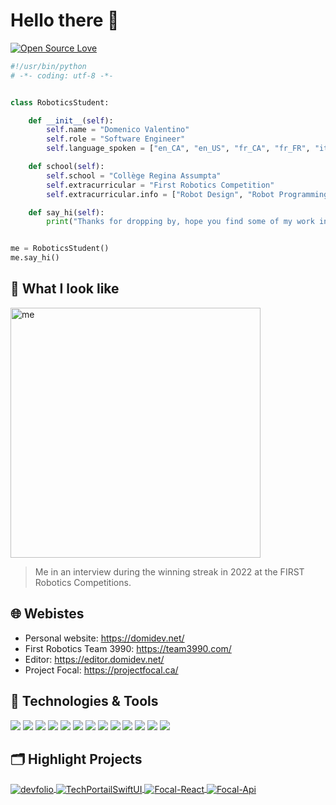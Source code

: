 # Hello there 👋

[![Open Source Love](https://badges.frapsoft.com/os/v1/open-source.svg?v=102)](https://github.com/ellerbrock/open-source-badge/)



```python
#!/usr/bin/python
# -*- coding: utf-8 -*-


class RoboticsStudent:

    def __init__(self):
        self.name = "Domenico Valentino"
        self.role = "Software Engineer"
        self.language_spoken = ["en_CA", "en_US", "fr_CA", "fr_FR", "it_IT" , "es_ES"]

    def school(self):
        self.school = "Collège Regina Assumpta"
        self.extracurricular = "First Robotics Competition"
        self.extracurricular.info = ["Robot Design", "Robot Programming", "Java Programming", "4 Banners 2022 season"]

    def say_hi(self):
        print("Thanks for dropping by, hope you find some of my work interesting.")


me = RoboticsStudent()
me.say_hi()
```

## 👋 What I look like

<img src="https://media.discordapp.net/attachments/950860880600498246/961797984859852810/DSCN6966.JPG?width=915&height=686" alt="me" style="width:400px;"/>

 > Me in an interview during the winning streak in 2022 at the FIRST Robotics Competitions. 

## 🌐 Webistes

- Personal website: https://domidev.net/
- First Robotics Team 3990: https://team3990.com/
- Editor: https://editor.domidev.net/
- Project Focal: https://projectfocal.ca/


## 🔧 Technologies & Tools

![](https://img.shields.io/badge/OS-Linux-informational?style=flat&logo=linux&logoColor=white&color=6aa6f8)
![](https://img.shields.io/badge/Editor-VS_Code-informational?style=flat&logo=visual-studio-code&logoColor=white&color=6aa6f8)
![](https://img.shields.io/badge/Code-Python-informational?style=flat&logo=python&logoColor=white&color=6aa6f8)
![](https://img.shields.io/badge/Code-JavaScript-informational?style=flat&logo=javascript&logoColor=white&color=6aa6f8)
![](https://img.shields.io/badge/Code-Java-informational?style=flat&logo=java&logoColor=white&color=6aa6f8)
![](https://img.shields.io/badge/Code-Flutter-informational?style=flat&logo=flutter&logoColor=white&color=6aa6f8)
![](https://img.shields.io/badge/Shell-Bash-informational?style=flat&logo=gnu-bash&logoColor=white&color=6aa6f8)
![](https://img.shields.io/badge/Code-Angular-informational?style=flat&logo=angular&logoColor=white&color=6aa6f8)
![](https://img.shields.io/badge/Code-React-informational?style=flat&logo=React&logoColor=white&color=6aa6f8)
![](https://img.shields.io/badge/Tools-Firebase-informational?style=flat&logo=firebase&logoColor=white&color=6aa6f8)
![](https://img.shields.io/badge/Tools-Docker-informational?style=flat&logo=docker&logoColor=white&color=6aa6f8)
![](https://img.shields.io/badge/Tools-SwiftUI-informational?style=flat&logo=swift&logoColor=white&color=6aa6f8)
![](https://img.shields.io/badge/Tools-Git-informational?style=flat&logo=git&logoColor=white&color=6aa6f8)


## 🗂️ Highlight Projects

<a href="https://github.com/domilx/devfolio">
  <img align="center" src="https://github-readme-stats.vercel.app/api/pin/?username=domilx&repo=devfolio&show_icons=true&line_height=27&title_color=6aa6f8&text_color=8a919a&icon_color=6aa6f8&bg_color=22272e" alt="devfolio" />
</a>

<a href="https://github.com/domilx/TechPortailSwiftUI">
  <img align="center" src="https://github-readme-stats.vercel.app/api/pin/?username=domilx&repo=TechPortailSwiftUI&show_icons=true&line_height=27&title_color=6aa6f8&text_color=8a919a&icon_color=6aa6f8&bg_color=22272e" alt="TechPortailSwiftUI" />
    
<a href="https://github.com/ProjectFocal/Focal-React">
  <img align="center" src="https://github-readme-stats.vercel.app/api/pin/?username=ProjectFocal&repo=Focal-React&show_icons=true&line_height=27&title_color=6aa6f8&text_color=8a919a&icon_color=6aa6f8&bg_color=22272e" alt="Focal-React" />
</a>
    
<a href="https://github.com/ProjectFocal/Focal-Api">
  <img align="center" src="https://github-readme-stats.vercel.app/api/pin/?username=ProjectFocal&repo=Focal-Api&show_icons=true&line_height=27&title_color=6aa6f8&text_color=8a919a&icon_color=6aa6f8&bg_color=22272e" alt="Focal-Api" />
</a>
    
